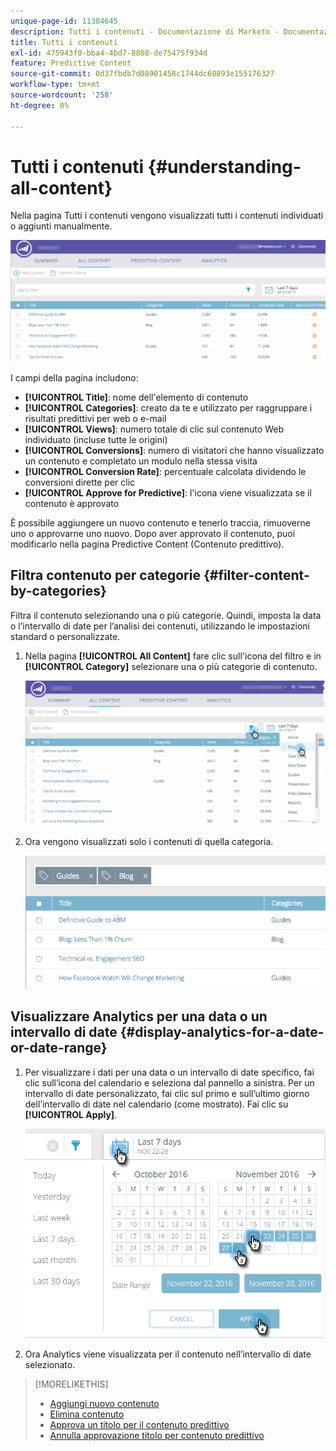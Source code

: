 ```yaml
---
unique-page-id: 11384645
description: Tutti i contenuti - Documentazione di Marketo - Documentazione del prodotto
title: Tutti i contenuti
exl-id: 475943f0-bba4-4bd7-8808-de75475f934d
feature: Predictive Content
source-git-commit: 0d37fbdb7d08901458c1744dc68893e155176327
workflow-type: tm+mt
source-wordcount: '258'
ht-degree: 0%

---
```


# Tutti i contenuti {#understanding-all-content}

Nella pagina Tutti i contenuti vengono visualizzati tutti i contenuti individuati o aggiunti manualmente.

![](assets/image2017-10-3-9-3a4-3a56.png)

I campi della pagina includono:

* **[!UICONTROL Title]**: nome dell&#39;elemento di contenuto
* **[!UICONTROL Categories]**: creato da te e utilizzato per raggruppare i risultati predittivi per web o e-mail
* **[!UICONTROL Views]**: numero totale di clic sul contenuto Web individuato (incluse tutte le origini)
* **[!UICONTROL Conversions]**: numero di visitatori che hanno visualizzato un contenuto e completato un modulo nella stessa visita
* **[!UICONTROL Conversion Rate]**: percentuale calcolata dividendo le conversioni dirette per clic
* **[!UICONTROL Approve for Predictive]**: l&#39;icona viene visualizzata se il contenuto è approvato

È possibile aggiungere un nuovo contenuto e tenerlo traccia, rimuoverne uno o approvarne uno nuovo. Dopo aver approvato il contenuto, puoi modificarlo nella pagina Predictive Content (Contenuto predittivo).

## Filtra contenuto per categorie  {#filter-content-by-categories}

Filtra il contenuto selezionando una o più categorie. Quindi, imposta la data o l’intervallo di date per l’analisi dei contenuti, utilizzando le impostazioni standard o personalizzate.

1. Nella pagina **[!UICONTROL All Content]** fare clic sull&#39;icona del filtro e in **[!UICONTROL Category]** selezionare una o più categorie di contenuto.

   ![](assets/image2017-10-3-9-3a5-3a52.png)

1. Ora vengono visualizzati solo i contenuti di quella categoria.

   ![](assets/image2017-10-3-9-3a6-3a23.png)

## Visualizzare Analytics per una data o un intervallo di date {#display-analytics-for-a-date-or-date-range}

1. Per visualizzare i dati per una data o un intervallo di date specifico, fai clic sull’icona del calendario e seleziona dal pannello a sinistra. Per un intervallo di date personalizzato, fai clic sul primo e sull’ultimo giorno dell’intervallo di date nel calendario (come mostrato). Fai clic su **[!UICONTROL Apply]**.

   ![](assets/all-content-calendar-filter-hands.png)

1. Ora Analytics viene visualizzata per il contenuto nell’intervallo di date selezionato.

>[!MORELIKETHIS]
>
>* [Aggiungi nuovo contenuto](/help/marketo/product-docs/predictive-content/working-with-all-content/add-new-content.md)
>* [Elimina contenuto](/help/marketo/product-docs/predictive-content/working-with-all-content/delete-content.md)
>* [Approva un titolo per il contenuto predittivo](/help/marketo/product-docs/predictive-content/working-with-all-content/approve-a-title-for-predictive-content.md)
>* [Annulla approvazione titolo per contenuto predittivo](/help/marketo/product-docs/predictive-content/working-with-all-content/unapprove-a-title-for-predictive-content.md)

